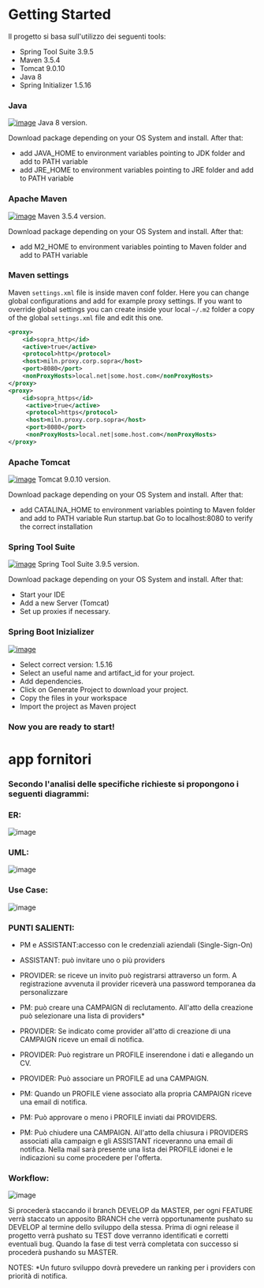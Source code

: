 # Getting Started

Il progetto si basa sull'utilizzo dei seguenti tools:

- Spring Tool Suite 3.9.5
- Maven 3.5.4
- Tomcat 9.0.10
- Java 8 
- Spring Initializer 1.5.16

### Java

[![image](https://image.ibb.co/bz1VZU/en.png)](https://www.oracle.com/technetwork/java/javase/downloads/jdk8-downloads-2133151.html)
Java 8 version.

Download package depending on your OS System and install. After that:
  - add JAVA_HOME to environment variables pointing to JDK folder and add to PATH variable
  - add JRE_HOME to environment variables pointing to JRE folder and add to PATH variable
  
### Apache Maven

[![image](https://image.ibb.co/bz1VZU/en.png)](https://maven.apache.org/download.cgi)
Maven 3.5.4 version.

Download package depending on your OS System and install. After that:
  - add M2_HOME to environment variables pointing to Maven folder and add to PATH variable
  
### Maven settings
Maven `settings.xml` file is inside maven conf folder. Here you can change global configurations and add for example proxy settings. If you want to override global settings you can create inside your local `~/.m2` folder a copy of the global `settings.xml` file and edit this one. 
```xml
<proxy>
    <id>sopra_http</id>
    <active>true</active>
    <protocol>http</protocol>
    <host>miln.proxy.corp.sopra</host>
    <port>8080</port>
    <nonProxyHosts>local.net|some.host.com</nonProxyHosts>
</proxy>
<proxy>
    <id>sopra_https</id>
     <active>true</active>
     <protocol>https</protocol>
     <host>miln.proxy.corp.sopra</host>
     <port>8080</port>
     <nonProxyHosts>local.net|some.host.com</nonProxyHosts>
</proxy>  
```
### Apache Tomcat

[![image](https://image.ibb.co/bz1VZU/en.png)](https://tomcat.apache.org/download-90.cgi)
Tomcat 9.0.10 version.

Download package depending on your OS System and install. After that:
  - add CATALINA_HOME to environment variables pointing to Maven folder and add to PATH variable 
Run startup.bat
Go to localhost:8080 to verify the correct installation
  
### Spring Tool Suite

[![image](https://image.ibb.co/bz1VZU/en.png)](https://spring.io/blog/2018/07/05/spring-tool-suite-3-9-5-released)
Spring Tool Suite 3.9.5 version.

Download package depending on your OS System and install. After that:
  - Start your IDE
  - Add a new Server (Tomcat)
  - Set up proxies if necessary.
  
### Spring Boot Inizializer

 [![image](https://image.ibb.co/jgPaZU/1_O68_Lb_Dv_D5_Dcsnez73_M7v4_Q.png)](https://start.spring.io/)
  
  - Select correct version: 1.5.16
  - Select an useful name and artifact_id for your project.
  - Add dependencies.
  - Click on Generate Project to download your project.
  - Copy the files in your workspace
  - Import the project as Maven project
  
  
  ### Now you are ready to start!




# app fornitori

### Secondo l'analisi delle specifiche richieste si propongono i seguenti diagrammi:

### ER:
![image](https://image.ibb.co/e1r1M9/ER.png)

### UML:
![image](https://image.ibb.co/bFsDZU/UML.png)

### Use Case:
![image](https://image.ibb.co/hLvT19/UseCase.png)

### PUNTI SALIENTI:
- PM e ASSISTANT:accesso con le credenziali aziendali (Single-Sign-On)

- ASSISTANT: può invitare uno o più providers

- PROVIDER: se riceve un invito può registrarsi attraverso un form. 
A registrazione avvenuta il provider riceverà una password temporanea da personalizzare

- PM: può creare una CAMPAIGN di reclutamento.
All'atto della creazione può selezionare una lista di providers*

- PROVIDER: Se indicato come provider all'atto di creazione di una CAMPAIGN riceve un email di notifica.

- PROVIDER: Può registrare un PROFILE inserendone i dati e allegando un CV.

- PROVIDER: Può associare un PROFILE ad una CAMPAIGN.

- PM: Quando un PROFILE viene associato alla propria CAMPAIGN riceve una email di notifica.

- PM: Può approvare o meno i PROFILE inviati dai PROVIDERS.

- PM: Può chiudere una CAMPAIGN.
All'atto della chiusura i PROVIDERS associati alla campaign e gli ASSISTANT riceveranno una email di notifica.
Nella mail sarà presente una lista dei PROFILE idonei e le indicazioni su come procedere per l'offerta.

### Workflow:

![image](https://image.ibb.co/gFwnip/Git-Flow-Workflow.png)

Si procederà staccando il branch DEVELOP da MASTER, per ogni FEATURE verrà staccato un apposito BRANCH che verrà opportunamente
pushato su DEVELOP al termine dello sviluppo della stessa. Prima di ogni release il progetto verrà pushato su TEST dove verranno
identificati e corretti eventuali bug. Quando la fase di test verrà completata con successo si procederà pushando su MASTER.

NOTES:
*Un futuro sviluppo dovrà prevedere un ranking per i providers con priorità di notifica.


